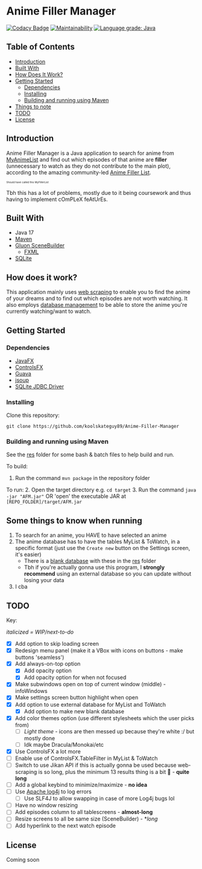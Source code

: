 # Anime Filler Manager

[![Codacy Badge](https://app.codacy.com/project/badge/Grade/e43cf0251bdf4f49aae15f7e82808a01)](https://www.codacy.com/gh/koolskateguy89/Anime-Filler-Manager/dashboard?utm_source=github.com&amp;utm_medium=referral&amp;utm_content=koolskateguy89/Anime-Filler-Manager&amp;utm_campaign=Badge_Grade)
[![Maintainability](https://api.codeclimate.com/v1/badges/774d8a80335d28beb533/maintainability)](https://codeclimate.com/github/koolskateguy89/Anime-Filler-Manager/maintainability)
[![Language grade: Java](https://img.shields.io/lgtm/grade/java/g/koolskateguy89/Anime-Filler-Manager.svg?logo=lgtm&logoWidth=18)](https://lgtm.com/projects/g/koolskateguy89/Anime-Filler-Manager/context:java)

## Table of Contents

- [Introduction](#introduction)
- [Built With](#built-with)
- [How Does It Work?](#how-does-it-work)
- [Getting Started](#getting-started)
    - [Dependencies](#dependencies)
    - [Installing](#installing)
    - [Building and running using Maven](#building-and-running-using-maven)
- [Things to note](#some-things-to-know-when-running)
- [TODO](#todo)
- [License](#license)

## Introduction

Anime Filler Manager is a Java application to search for anime from
 [MyAnimeList](https://myanimelist.net/)
 and find out which episodes of that anime are **filler** (unnecessary to watch as they do not contribute to the
 main plot), according to the amazing community-led
 [Anime Filler List](https://www.animefillerlist.com/).

<sub><sup><sub><sup>
Should have called this MyFillerList
</sup></sub></sup></sub>

Tbh this has a lot of problems, mostly due to it being coursework and thus having to implement cOmPLeX feAtUrEs.

## Built With

- Java 17
- [Maven](https://maven.apache.org/)
- [Gluon SceneBuilder](https://gluonhq.com/products/scene-builder/)
    - [FXML](https://en.wikipedia.org/wiki/FXML)
- [SQLite](https://www.sqlite.org/index.html)

## How does it work?

This application mainly uses [web scraping](https://jsoup.org/) to enable you to find the anime of your dreams and to
find out which episodes are not worth watching. It also employs [database management](https://github.com/xerial/sqlite-jdbc)
to be able to store the anime you're currently watching/want to watch.

## Getting Started

### Dependencies

- [JavaFX](https://openjfx.io/)
- [ControlsFX](https://github.com/controlsfx/controlsfx)
- [Guava](https://github.com/google/guava)
- [jsoup](https://jsoup.org/)
- [SQLite JDBC Driver](https://github.com/xerial/sqlite-jdbc)

### Installing

Clone this repository:
```
git clone https://github.com/koolskateguy89/Anime-Filler-Manager
```

### Building and running using Maven

See the [res](res) folder for some bash & batch files to help build and run.

<!-- <br/> -->

To build:
1.  Run the command `mvn package` in the repository folder

To run:
2.  Open the target directory e.g. `cd target`
3.  Run the command `java -jar "AFM.jar"` OR 'open' the executable JAR at `[REPO_FOLDER]/target/AFM.jar`

## Some things to know when running

1. To search for an anime, you HAVE to have selected an anime
2. The anime database has to have the tables MyList & ToWatch, in a specific format (just use the `Create new` button
   on the Settings screen, it's easier)
   - There is a [blank database](res/blank.db) with these in the [res](res) folder
   - Tbh if you're actually gonna use this program, I **strongly recommend** using an external database so you can update without losing your data
3. I cba

## TODO
Key:

_italicized = WIP/next-to-do_

- [x] Add option to skip loading screen
- [x] Redesign menu panel (make it a VBox with icons on buttons - make buttons 'seamless')
- [x] Add always-on-top option
  - [x] Add opacity option
  - [x] Add opacity option for when not focused
- [x] Make subwindows open on top of current window (middle) - infoWindows
- [x] Make settings screen button highlight when open
- [x] Add option to use external database for MyList and ToWatch
  - [x] Add option to make new blank database
- [x] Add color themes option (use different stylesheets which the user picks from)
  - [ ] _Light theme_ - icons are then messed up because they're white :/ but mostly done
  - [ ] Idk maybe Dracula/Monokai/etc
- [x] Use ControlsFX a lot more
- [ ] Enable use of ControlsFX.TableFilter in MyList & ToWatch
- [ ] Switch to use Jikan API if this is actually gonna be used because web-scraping is so long, plus the minimum 13 results thing is a bit 🥴 - **quite long**
- [ ] Add a global keybind to minimize/maximize - **no idea**
- [ ] Use [Apache log4j](https://logging.apache.org/log4j/2.x/) to log errors
  - [ ] Use SLF4J to allow swapping in case of more Log4j bugs lol
- [ ] Have no window resizing
- [ ] Add episodes column to all tablescreens - **almost-long**
- [ ] Resize screens to all be same size (SceneBuilder) - **long*
- [ ] Add hyperlink to the next watch episode

## License

Coming soon
